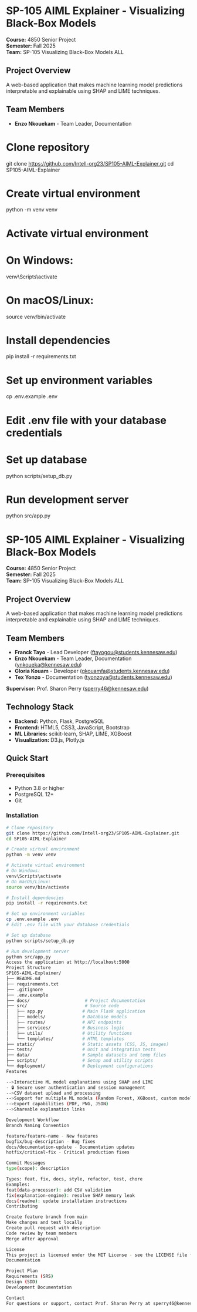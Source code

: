 # SP-105 AIML Explainer - Visualizing Black-Box Models

**Course:** 4850 Senior Project  
**Semester:** Fall 2025  
**Team:** SP-105 Visualizing Black-Box Models ALL  

## Project Overview
A web-based application that makes machine learning model predictions interpretable and explainable using SHAP and LIME techniques.

## Team Members
- **Enzo Nkouekam** - Team Leader, Documentation 
# Clone repository
git clone https://github.com/Intell-org23/SP105-AIML-Explainer.git
cd SP105-AIML-Explainer

# Create virtual environment
python -m venv venv

# Activate virtual environment
# On Windows:
venv\Scripts\activate
# On macOS/Linux:
source venv/bin/activate

# Install dependencies
pip install -r requirements.txt

# Set up environment variables
cp .env.example .env
# Edit .env file with your database credentials

# Set up database
python scripts/setup_db.py

# Run development server
python src/app.py

# SP-105 AIML Explainer - Visualizing Black-Box Models

**Course:** 4850 Senior Project  
**Semester:** Fall 2025  
**Team:** SP-105 Visualizing Black-Box Models ALL  

## Project Overview
A web-based application that makes machine learning model predictions interpretable and explainable using SHAP and LIME techniques.

## Team Members
- **Franck Tayo** - Lead Developer (ftayogou@students.kennesaw.edu) 
- **Enzo Nkouekam** - Team Leader, Documentation (ynkoueka@kennesaw.edu)
- **Gloria Kouam** - Developer (gkouamfa@students.kennesaw.edu)
- **Tex Yonzo** - Documentation (tyonzoya@students.kennesaw.edu)

**Supervisor:** Prof. Sharon Perry (sperry46@kennesaw.edu)

## Technology Stack
- **Backend:** Python, Flask, PostgreSQL
- **Frontend:** HTML5, CSS3, JavaScript, Bootstrap
- **ML Libraries:** scikit-learn, SHAP, LIME, XGBoost
- **Visualization:** D3.js, Plotly.js

## Quick Start

### Prerequisites
- Python 3.8 or higher
- PostgreSQL 12+
- Git

### Installation
```bash
# Clone repository
git clone https://github.com/Intell-org23/SP105-AIML-Explainer.git
cd SP105-AIML-Explainer

# Create virtual environment
python -m venv venv

# Activate virtual environment
# On Windows:
venv\Scripts\activate
# On macOS/Linux:
source venv/bin/activate

# Install dependencies
pip install -r requirements.txt

# Set up environment variables
cp .env.example .env
# Edit .env file with your database credentials

# Set up database
python scripts/setup_db.py

# Run development server
python src/app.py
Access the application at http://localhost:5000
Project Structure
SP105-AIML-Explainer/
├── README.md
├── requirements.txt
├── .gitignore
├── .env.example
├── docs/                     # Project documentation
├── src/                      # Source code
│   ├── app.py               # Main Flask application
│   ├── models/              # Database models
│   ├── routes/              # API endpoints
│   ├── services/            # Business logic
│   ├── utils/               # Utility functions
│   └── templates/           # HTML templates
├── static/                  # Static assets (CSS, JS, images)
├── tests/                   # Unit and integration tests
├── data/                    # Sample datasets and temp files
├── scripts/                 # Setup and utility scripts
└── deployment/              # Deployment configurations
Features

-->Interactive ML model explanations using SHAP and LIME
- 🔒 Secure user authentication and session management
-->CSV dataset upload and processing
-->Support for multiple ML models (Random Forest, XGBoost, custom models)
-->Export capabilities (PDF, PNG, JSON)
-->Shareable explanation links

Development Workflow
Branch Naming Convention

feature/feature-name - New features
bugfix/bug-description - Bug fixes
docs/documentation-update - Documentation updates
hotfix/critical-fix - Critical production fixes

Commit Messages
type(scope): description

Types: feat, fix, docs, style, refactor, test, chore
Examples:
feat(data-processor): add CSV validation
fix(explanation-engine): resolve SHAP memory leak
docs(readme): update installation instructions
Contributing

Create feature branch from main
Make changes and test locally
Create pull request with description
Code review by team members
Merge after approval

License
This project is licensed under the MIT License - see the LICENSE file for details.
Documentation

Project Plan
Requirements (SRS)
Design (SDD)
Development Documentation

Contact
For questions or support, contact Prof. Sharon Perry at sperry46@kennesaw.edu
